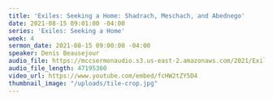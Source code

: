 ```yaml
---
title: 'Exiles: Seeking a Home: Shadrach, Meschach, and Abednego'
date: 2021-08-15 09:01:00 -04:00
series: 'Exiles: Seeking a Home'
week: 4
sermon_date: 2021-08-15 09:00:00 -04:00
speaker: Denis Beausejour
audio_file: https://mccsermonaudio.s3.us-east-2.amazonaws.com/2021/Exiles/Exiles+Week+4+.mp3
audio_file_length: 47195360
video_url: https://www.youtube.com/embed/fcHW2tZY5D4
thumbnail_image: "/uploads/tile-crop.jpg"
---
```


